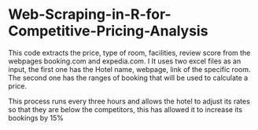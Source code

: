 # Web-Scraping-in-R-for-Competitive-Pricing-Analysis

This code extracts the price, type of room, facilities, review score from the webpages booking.com and expedia.com.
I
It uses two excel files as an input, the first one has the Hotel name, webpage, link of the specific room. The second one has the ranges of booking that will be used to calculate a price.

This process runs every three hours and allows the hotel to adjust its rates so that they are below the competitors, this has allowed it to increase its bookings by 15%
